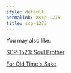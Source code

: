 ```yaml
---
style: default
permalink: Xscp-1275
title: scp-1275
---
```

You may also like:

[SCP-1523: Soul Brother](http://scp-wiki.net/scp-1523)

[For Old Time's Sake](http://scp-wiki.net/for-old-time-s-sake)
